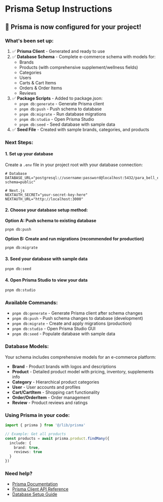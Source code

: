 # Prisma Setup Instructions

## 🚀 Prisma is now configured for your project!

### What's been set up:

1. ✅ **Prisma Client** - Generated and ready to use
2. ✅ **Database Schema** - Complete e-commerce schema with models for:
   - Brands
   - Products (with comprehensive supplement/wellness fields)
   - Categories
   - Users
   - Carts & Cart Items
   - Orders & Order Items
   - Reviews
3. ✅ **Package Scripts** - Added to package.json:
   - `pnpm db:generate` - Generate Prisma client
   - `pnpm db:push` - Push schema to database
   - `pnpm db:migrate` - Run database migrations
   - `pnpm db:studio` - Open Prisma Studio
   - `pnpm db:seed` - Seed database with sample data
4. ✅ **Seed File** - Created with sample brands, categories, and products

### Next Steps:

#### 1. Set up your database
Create a `.env` file in your project root with your database connection:

```env
# Database
DATABASE_URL="postgresql://username:password@localhost:5432/para_bell_ecommerce?schema=public"

# Next.js
NEXTAUTH_SECRET="your-secret-key-here"
NEXTAUTH_URL="http://localhost:3000"
```

#### 2. Choose your database setup method:

**Option A: Push schema to existing database**
```bash
pnpm db:push
```

**Option B: Create and run migrations (recommended for production)**
```bash
pnpm db:migrate
```

#### 3. Seed your database with sample data
```bash
pnpm db:seed
```

#### 4. Open Prisma Studio to view your data
```bash
pnpm db:studio
```

### Available Commands:

- `pnpm db:generate` - Generate Prisma client after schema changes
- `pnpm db:push` - Push schema changes to database (development)
- `pnpm db:migrate` - Create and apply migrations (production)
- `pnpm db:studio` - Open Prisma Studio GUI
- `pnpm db:seed` - Populate database with sample data

### Database Models:

Your schema includes comprehensive models for an e-commerce platform:

- **Brand** - Product brands with logos and descriptions
- **Product** - Detailed product model with pricing, inventory, supplements info
- **Category** - Hierarchical product categories
- **User** - User accounts and profiles
- **Cart/CartItem** - Shopping cart functionality
- **Order/OrderItem** - Order management
- **Review** - Product reviews and ratings

### Using Prisma in your code:

```typescript
import { prisma } from '@/lib/prisma'

// Example: Get all products
const products = await prisma.product.findMany({
  include: {
    brand: true,
    reviews: true
  }
})
```

### Need help?

- [Prisma Documentation](https://www.prisma.io/docs)
- [Prisma Client API Reference](https://www.prisma.io/docs/reference/api-reference/prisma-client-reference)
- [Database Setup Guide](https://www.prisma.io/docs/getting-started/setup-prisma/start-from-scratch)

